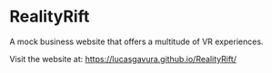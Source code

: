 # RealityRift
A mock business website that offers a multitude of VR experiences.

Visit the website at: https://lucasgavura.github.io/RealityRift/ 
